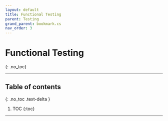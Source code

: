 ```yaml
---
layout: default
title: Functional Testing
parent: Testing
grand_parent: bookmark.cs
nav_order: 3
---
```


# Functional Testing
{: .no_toc}

---

## Table of contents
{: .no_toc .text-delta }

1. TOC
{:toc}

---

